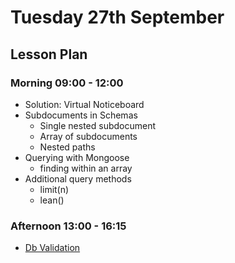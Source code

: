 # Tuesday 27th September

## Lesson Plan

### Morning 09:00 - 12:00

+ Solution: Virtual Noticeboard
+ Subdocuments in Schemas
    + Single nested subdocument
    + Array of subdocuments
    + Nested paths
+ Querying with Mongoose
    + finding within an array
+ Additional query methods
   + limit(n)
   + lean()

### Afternoon 13:00 - 16:15

+ [Db Validation](https://github.com/DigitalCareerInstitute/BE-Db-Validation)
